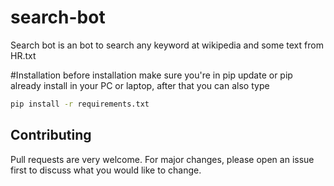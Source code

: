 # search-bot
Search bot is an bot to search any keyword at wikipedia and some text from HR.txt

#Installation
before installation make sure you're in pip update or pip already install in your PC or laptop, after that you can also type
```bash
pip install -r requirements.txt
```
## Contributing
Pull requests are very welcome. For major changes, please open an issue first to discuss what you would like to change.

